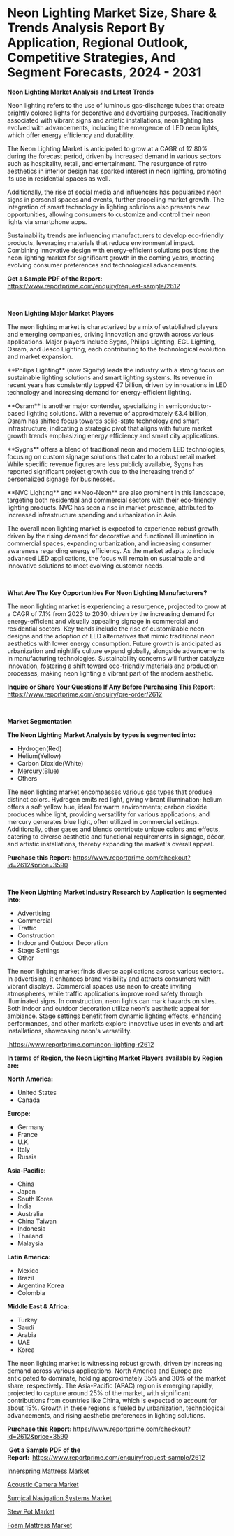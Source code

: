 <p><h1>Neon Lighting Market Size, Share & Trends Analysis Report By Application, Regional Outlook, Competitive Strategies, And Segment Forecasts, 2024 - 2031</h1></p><p><strong>Neon Lighting Market Analysis and Latest Trends</strong></p>
<p><p>Neon lighting refers to the use of luminous gas-discharge tubes that create brightly colored lights for decorative and advertising purposes. Traditionally associated with vibrant signs and artistic installations, neon lighting has evolved with advancements, including the emergence of LED neon lights, which offer energy efficiency and durability. </p><p>The Neon Lighting Market is anticipated to grow at a CAGR of 12.80% during the forecast period, driven by increased demand in various sectors such as hospitality, retail, and entertainment. The resurgence of retro aesthetics in interior design has sparked interest in neon lighting, promoting its use in residential spaces as well. </p><p>Additionally, the rise of social media and influencers has popularized neon signs in personal spaces and events, further propelling market growth. The integration of smart technology in lighting solutions also presents new opportunities, allowing consumers to customize and control their neon lights via smartphone apps. </p><p>Sustainability trends are influencing manufacturers to develop eco-friendly products, leveraging materials that reduce environmental impact. Combining innovative design with energy-efficient solutions positions the neon lighting market for significant growth in the coming years, meeting evolving consumer preferences and technological advancements.</p></p>
<p><strong>Get a Sample PDF of the Report:&nbsp;</strong> <a href="https://www.reportprime.com/enquiry/request-sample/2612?utm_campaign=1134&utm_medium=2&utm_source=Github&utm_content=ia&utm_term=15112024&utm_id=neon-lighting">https://www.reportprime.com/enquiry/request-sample/2612</a></p>
<p>&nbsp;</p>
<p><strong>Neon Lighting Major Market Players</strong></p>
<p><p>The neon lighting market is characterized by a mix of established players and emerging companies, driving innovation and growth across various applications. Major players include Sygns, Philips Lighting, EGL Lighting, Osram, and Jesco Lighting, each contributing to the technological evolution and market expansion.</p><p>**Philips Lighting** (now Signify) leads the industry with a strong focus on sustainable lighting solutions and smart lighting systems. Its revenue in recent years has consistently topped €7 billion, driven by innovations in LED technology and increasing demand for energy-efficient lighting.</p><p>**Osram** is another major contender, specializing in semiconductor-based lighting solutions. With a revenue of approximately €3.4 billion, Osram has shifted focus towards solid-state technology and smart infrastructure, indicating a strategic pivot that aligns with future market growth trends emphasizing energy efficiency and smart city applications.</p><p>**Sygns** offers a blend of traditional neon and modern LED technologies, focusing on custom signage solutions that cater to a robust retail market. While specific revenue figures are less publicly available, Sygns has reported significant project growth due to the increasing trend of personalized signage for businesses.</p><p>**NVC Lighting** and **Neo-Neon** are also prominent in this landscape, targeting both residential and commercial sectors with their eco-friendly lighting products. NVC has seen a rise in market presence, attributed to increased infrastructure spending and urbanization in Asia.</p><p>The overall neon lighting market is expected to experience robust growth, driven by the rising demand for decorative and functional illumination in commercial spaces, expanding urbanization, and increasing consumer awareness regarding energy efficiency. As the market adapts to include advanced LED applications, the focus will remain on sustainable and innovative solutions to meet evolving customer needs.</p></p>
<p>&nbsp;</p>
<p><strong>What Are The Key Opportunities For Neon Lighting Manufacturers?</strong></p>
<p><p>The neon lighting market is experiencing a resurgence, projected to grow at a CAGR of 7.1% from 2023 to 2030, driven by the increasing demand for energy-efficient and visually appealing signage in commercial and residential sectors. Key trends include the rise of customizable neon designs and the adoption of LED alternatives that mimic traditional neon aesthetics with lower energy consumption. Future growth is anticipated as urbanization and nightlife culture expand globally, alongside advancements in manufacturing technologies. Sustainability concerns will further catalyze innovation, fostering a shift toward eco-friendly materials and production processes, making neon lighting a vibrant part of the modern aesthetic.</p></p>
<p><strong>Inquire or Share Your Questions If Any Before Purchasing This Report:</strong> <a href="https://www.reportprime.com/enquiry/pre-order/2612?utm_campaign=1134&utm_medium=2&utm_source=Github&utm_content=ia&utm_term=15112024&utm_id=neon-lighting">https://www.reportprime.com/enquiry/pre-order/2612</a></p>
<p>&nbsp;</p>
<p><strong>Market Segmentation</strong></p>
<p><strong>The Neon Lighting Market Analysis by types is segmented into:</strong></p>
<p><ul><li>Hydrogen(Red)</li><li>Helium(Yellow)</li><li>Carbon Dioxide(White)</li><li>Mercury(Blue)</li><li>Others</li></ul></p>
<p><p>The neon lighting market encompasses various gas types that produce distinct colors. Hydrogen emits red light, giving vibrant illumination; helium offers a soft yellow hue, ideal for warm environments; carbon dioxide produces white light, providing versatility for various applications; and mercury generates blue light, often utilized in commercial settings. Additionally, other gases and blends contribute unique colors and effects, catering to diverse aesthetic and functional requirements in signage, décor, and artistic installations, thereby expanding the market's overall appeal.</p></p>
<p><strong>Purchase this Report:&nbsp;</strong><a href="https://www.reportprime.com/checkout?id=2612&price=3590&utm_campaign=1134&utm_medium=2&utm_source=Github&utm_content=ia&utm_term=15112024&utm_id=neon-lighting">https://www.reportprime.com/checkout?id=2612&price=3590</a></p>
<p>&nbsp;</p>
<p><strong>The Neon Lighting Market Industry Research by Application is segmented into:</strong></p>
<p><ul><li>Advertising</li><li>Commercial</li><li>Traffic</li><li>Construction</li><li>Indoor and Outdoor Decoration</li><li>Stage Settings</li><li>Other</li></ul></p>
<p><p>The neon lighting market finds diverse applications across various sectors. In advertising, it enhances brand visibility and attracts consumers with vibrant displays. Commercial spaces use neon to create inviting atmospheres, while traffic applications improve road safety through illuminated signs. In construction, neon lights can mark hazards on sites. Both indoor and outdoor decoration utilize neon's aesthetic appeal for ambiance. Stage settings benefit from dynamic lighting effects, enhancing performances, and other markets explore innovative uses in events and art installations, showcasing neon's versatility.</p></p>
<p><a href="https://www.reportprime.com/neon-lighting-r2612?utm_campaign=1134&utm_medium=2&utm_source=Github&utm_content=ia&utm_term=15112024&utm_id=neon-lighting">&nbsp;https://www.reportprime.com/neon-lighting-r2612</a></p>
<p><strong>In terms of Region, the Neon Lighting Market Players available by Region are:</strong></p>
<p>
    <p> <strong> North America: </strong>
        <ul>
            <li>United States</li>
            <li>Canada</li>
        </ul>
        </p> 
    <p> <strong> Europe: </strong>
        <ul>
            <li>Germany</li>
            <li>France</li>
            <li>U.K.</li>
            <li>Italy</li>
            <li>Russia</li>
        </ul>
        </p> 
    <p> <strong> Asia-Pacific: </strong>
        <ul>
            <li>China</li>
            <li>Japan</li>
            <li>South Korea</li>
            <li>India</li>
            <li>Australia</li>
            <li>China Taiwan</li>
            <li>Indonesia</li>
            <li>Thailand</li>
            <li>Malaysia</li>
        </ul>
        </p> 
    <p> <strong> Latin America: </strong>
        <ul>
            <li>Mexico</li>
            <li>Brazil</li>
            <li>Argentina Korea</li>
            <li>Colombia</li>
        </ul>
        </p> 
    <p> <strong> Middle East & Africa: </strong>
        <ul>
            <li>Turkey</li>
            <li>Saudi</li>
            <li>Arabia</li>
            <li>UAE</li>
            <li>Korea</li>
        </ul>
    </p>
    </p>
<p><p>The neon lighting market is witnessing robust growth, driven by increasing demand across various applications. North America and Europe are anticipated to dominate, holding approximately 35% and 30% of the market share, respectively. The Asia-Pacific (APAC) region is emerging rapidly, projected to capture around 25% of the market, with significant contributions from countries like China, which is expected to account for about 15%. Growth in these regions is fueled by urbanization, technological advancements, and rising aesthetic preferences in lighting solutions.</p></p>
<p><strong>Purchase this Report: </strong><a href="https://www.reportprime.com/checkout?id=2612&price=3590&utm_campaign=1134&utm_medium=2&utm_source=Github&utm_content=ia&utm_term=15112024&utm_id=neon-lighting">https://www.reportprime.com/checkout?id=2612&price=3590</a></p>
<p>&nbsp;<strong>Get a Sample PDF of the Report:&nbsp;&nbsp;</strong><a href="https://www.reportprime.com/enquiry/request-sample/2612?utm_campaign=1134&utm_medium=2&utm_source=Github&utm_content=ia&utm_term=15112024&utm_id=neon-lighting">https://www.reportprime.com/enquiry/request-sample/2612</a></p>
<p><strong></strong></p>
<p><p><a href="https://www.linkedin.com/pulse/pulse-innerspring-mattress-rhythms-change-market-resonance-2024-2031-bxthe?utm_campaign=1134&utm_medium=2&utm_source=Github&utm_content=ia&utm_term=15112024&utm_id=neon-lighting">Innerspring Mattress Market</a></p><p><a href="https://issuu.com/reportprime-2/docs/acoustic-camera-market-size-2030.pp_5d88aa07fef49b?utm_campaign=1134&utm_medium=2&utm_source=Github&utm_content=ia&utm_term=15112024&utm_id=neon-lighting">Acoustic Camera Market</a></p><p><a href="https://issuu.com/reportprime-2/docs/surgical-navigation-systems-market-_fabf5ec9d90ef8?utm_campaign=1134&utm_medium=2&utm_source=Github&utm_content=ia&utm_term=15112024&utm_id=neon-lighting">Surgical Navigation Systems Market</a></p><p><a href="https://www.linkedin.com/pulse/stew-pot-market-global-insights-regional-analysis-2024-2031-a0a9e?utm_campaign=1134&utm_medium=2&utm_source=Github&utm_content=ia&utm_term=15112024&utm_id=neon-lighting">Stew Pot Market</a></p><p><a href="https://www.linkedin.com/pulse/foam-mattress-market-maturity-analysis-regional-disparities-jusue?utm_campaign=1134&utm_medium=2&utm_source=Github&utm_content=ia&utm_term=15112024&utm_id=neon-lighting">Foam Mattress Market</a></p></p>